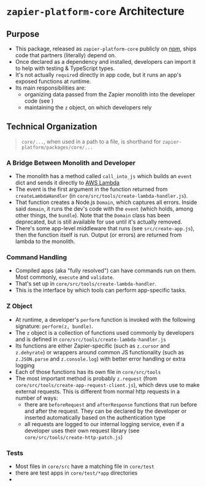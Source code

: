 # `zapier-platform-core` Architecture

## Purpose

- This package, released as `zapier-platform-core` publicly on [npm](https://www.npmjs.com/package/zapier-platform-core), ships code that partners (literally) depend on.
- Once declared as a dependency and installed, developers can import it to help with testing & TypeScript types.
- It's not actually `require`d directly in app code, but it runs an app's exposed functions at runtime.
- Its main responsibilities are:
  - organizing data passed from the Zapier monolith into the developer code (see []())
  - maintaining the `z` object, on which developers rely

## Technical Organization

> `core/...`, when used in a path to a file, is shorthand for `zapier-platform/packages/core/...`

### A Bridge Between Monolith and Developer

- The monolith has a method called `call_into_js` which builds an `event` dict and sends it directly to [AWS Lambda](https://aws.amazon.com/lambda/)
- The event is the first argument in the function returned from `createLambdaHandler` (in `core/src/tools/create-lambda-handler.js`).
- That function creates a Node.js `Domain`, which captures all errors. Inside said `domain`, it runs the dev's code with the `event` (which holds, among other things, the `bundle`). Note that the `Domain` class has been deprecated, but is still available for use until it's actually removed.
- There's some app-level middleware that runs (see `src/create-app.js`), then the function itself is run. Output (or errors) are returned from lambda to the monolith.

### Command Handling

- Compiled apps (aka "fully resolved") can have commands run on them. Most commonly, `execute` and `validate`.
- That's set up in `core/src/tools/create-lambda-handler`.
- This is the interface by which tools can perform app-specific tasks.

### Z Object

- At runtime, a developer's `perform` function is invoked with the following signature: `perform(z, bundle)`.
- The `z` object is a collection of functions used commonly by developers and is defined in `core/src/tools/create-lambda-handler.js`
- Its functions are either Zapier-specific (such as `z.cursor` and `z.dehyrate`) or wrappers around common JS functionality (such as `z.JSON.parse` and `z.console.log`) with better error handling or extra logging
- Each of those functions has its own file in `core/src/tools`
- The most important method is probably `z.request` (from `core/src/tools/create-app-request-client.js`), which devs use to make external requests. This is different from normal http requests in a number of ways:
  - there are `beforeRequest` and `afterResponse` functions that run before and after the request. They can be declared by the developer or inserted automatically based on the authentication type
  - all requests are logged to our internal logging service, even if a developer uses their own request library (see `core/src/tools/create-http-patch.js`)

### Tests

- Most files in `core/src` have a matching file in `core/test`
- there are test apps in `core/test/*app` directories
-
